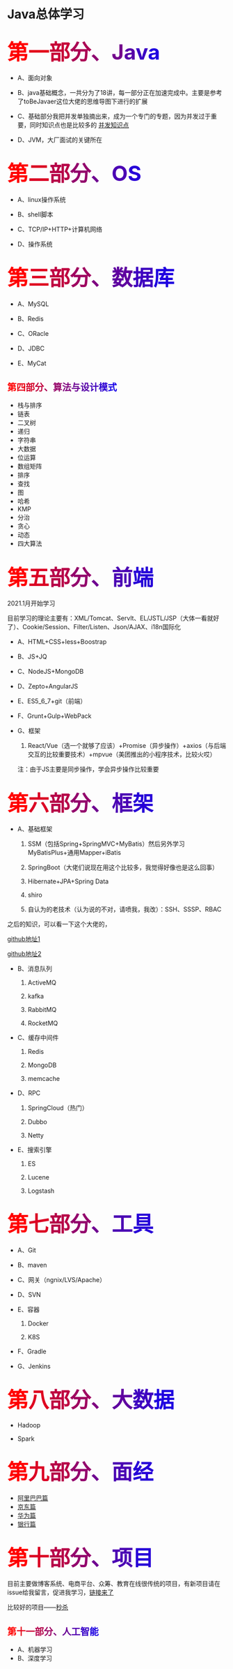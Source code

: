 <!--
 * @Author: your name
 * @Date: 2020-04-09 17:50:04
 * @LastEditTime: 2020-06-30 11:56:35
 * @LastEditors: 孙浩然
 * @Description: In User Settings Edit
 * @FilePath: \Java-Point\docs\README.md
 -->
 
# Java总体学习

## <font size="7"><font color="#FF0000">第</font><font color="#E3001C">一</font><font color="#C70038">部</font><font color="#AB0054">分</font><font color="#8F0070">、</font><font color="#73008C">J</font><font color="#5700A8">a</font><font color="#3B00C4">v</font><font color="#1F00E0">a</font></font>

  * A、面向对象

  * B、java基础概念，一共分为了18讲，每一部分正在加速完成中。主要是参考了toBeJavaer这位大佬的思维导图下进行的扩展

  * C、基础部分我把并发单独摘出来，成为一个专门的专题，因为并发过于重要，同时知识点也是比较多的
  [并发知识点](https://github.com/xingshaocheng/architect-awesome/blob/master/README.md#%E5%B9%B6%E5%8F%91)

  * D、JVM，大厂面试的关键所在

## <font size="7"><font color="#FF0000">第</font><font color="#DB0024">二</font><font color="#B70048">部</font><font color="#93006C">分</font><font color="#6F0090">、</font><font color="#4B00B4">O</font><font color="#2700D8">S</font></font>

  * A、linux操作系统

  * B、shell脚本

  * C、TCP/IP+HTTP+计算机网络

  * D、操作系统

## <font size="7"><font color="#FF0000">第</font><font color="#DF0020">三</font><font color="#BF0040">部</font><font color="#9F0060">分</font><font color="#7F0080">、</font><font color="#5F00A0">数</font><font color="#3F00C0">据</font><font color="#1F00E0">库</font></font>

  * A、MySQL

  * B、Redis

  * C、ORacle

  * D、JDBC

  * E、MyCat

## <font color="#FF0000">第</font><font color="#EA0015">四</font><font color="#D5002A">部</font><font color="#C0003F">分</font><font color="#AB0054">、</font><font color="#960069">算</font><font color="#81007E">法</font><font color="#6C0093">与</font><font color="#5700A8">设</font><font color="#4200BD">计</font><font color="#2D00D2">模</font><font color="#1800E7">式</font>

  * 栈与排序
  * 链表
  * 二叉树
  * 递归
  * 字符串
  * 大数据
  * 位运算
  * 数组矩阵
  * 排序
  * 查找
  * 图
  * 哈希
  * KMP
  * 分治
  * 贪心
  * 动态
  * 四大算法

## <font size="7"><font color="#FF0000">第</font><font color="#DB0024">五</font><font color="#B70048">部</font><font color="#93006C">分</font><font color="#6F0090">、</font><font color="#4B00B4">前</font><font color="#2700D8">端</font></font>

  2021.1月开始学习

  目前学习的理论主要有：XML/Tomcat、Servlt、EL/JSTL/JSP（大体一看就好了）、Cookie/Session、Filter/Listen、Json/AJAX、i18n国际化

  * A、HTML+CSS+less+Boostrap

  * B、JS+JQ

  * C、NodeJS+MongoDB

  * D、Zepto+AngularJS

  * E、ES5_6_7+git（前端）

  * F、Grunt+Gulp+WebPack

  * G、框架

     1. React/Vue（选一个就够了应该）+Promise（异步操作）+axios（与后端交互的比较重要技术）+mpvue（美团推出的小程序技术，比较火哎）
     
     注：由于JS主要是同步操作，学会异步操作比较重要

## <font size="7"><font color="#FF0000">第</font><font color="#DB0024">六</font><font color="#B70048">部</font><font color="#93006C">分</font><font color="#6F0090">、</font><font color="#4B00B4">框</font><font color="#2700D8">架</font></font>

  * A、基础框架

     1. SSM（包括Spring+SpringMVC+MyBatis）然后另外学习MyBatisPlus+通用Mapper+iBatis

     2. SpringBoot（大佬们说现在用这个比较多，我觉得好像也是这么回事）

     3. Hibernate+JPA+Spring Data

     4. shiro

     5. 自认为的老技术（认为说的不对，请喷我，我改）：SSH、SSSP、RBAC  

之后的知识，可以看一下这个大佬的，

[github地址1](https://github.com/doocs/advanced-java)

[github地址2](https://github.com/xingshaocheng/architect-awesome)

  * B、消息队列
    
     1. ActiveMQ

     2. kafka

     3. RabbitMQ

     4. RocketMQ

  * C、缓存中间件

     1. Redis

     2. MongoDB

     3. memcache 

  * D、RPC
   
     1. SpringCloud（热门）

     2. Dubbo

     3. Netty

  * E、搜索引擎

     1. ES

     2. Lucene

     3. Logstash


## <font size="7"><font color="#FF0000">第</font><font color="#DB0024">七</font><font color="#B70048">部</font><font color="#93006C">分</font><font color="#6F0090">、</font><font color="#4B00B4">工</font><font color="#2700D8">具</font></font>

  * A、Git

  * B、maven

  * C、网关（ngnix/LVS/Apache）

  * D、SVN

  * E、容器

     1. Docker

     2. K8S

  * F、Gradle

  * G、Jenkins

## <font size="7"><font color="#FF0000">第</font><font color="#DF0020">八</font><font color="#BF0040">部</font><font color="#9F0060">分</font><font color="#7F0080">、</font><font color="#5F00A0">大</font><font color="#3F00C0">数</font><font color="#1F00E0">据</font></font>
   
 * Hadoop

 * Spark

## <font size="7"><font color="#FF0000">第</font><font color="#DB0024">九</font><font color="#B70048">部</font><font color="#93006C">分</font><font color="#6F0090">、</font><font color="#4B00B4">面</font><font color="#2700D8">经</font></font>

 *  [阿里巴巴篇]()
 *  [京东篇]()
 *  [华为篇]()
 *  [银行篇]()


## <font size="7"><font color="#FF0000">第</font><font color="#DB0024">十</font><font color="#B70048">部</font><font color="#93006C">分</font><font color="#6F0090">、</font><font color="#4B00B4">项</font><font color="#2700D8">目</font></font>

  目前主要做博客系统、电商平台、众筹、教育在线很传统的项目，有新项目请在issue给我留言，促进我学习，[链接来了](https://github.com/codefool0307/JavaStudyer/issues)

  比较好的项目——[秒杀](https://github.com/qiurunze123/miaosha)

  ## <font color="#FF0000">第</font><font color="#E60019">十</font><font color="#CD0032">一</font><font color="#B4004B">部</font><font color="#9B0064">分</font><font color="#82007D">、</font><font color="#690096">人</font><font color="#5000AF">工</font><font color="#3700C8">智</font><font color="#1E00E1">能</font>

  * A、机器学习
  * B、深度学习




